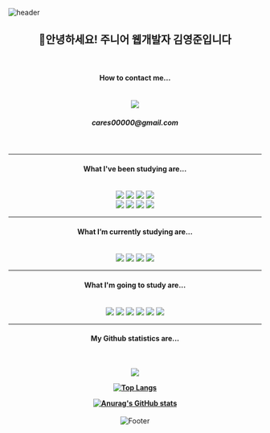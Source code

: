 ![header](https://capsule-render.vercel.app/api?type=Waving&color=timeAuto&height=190&section=header&text=Cares&nbsp;Github&fontSize=50)

<div align="center">
    <h2>🙌안녕하세요! 주니어 웹개발자 김영준입니다</h2> <br>
    <h4>How to contact me...</h4> <br>
    <a href="https://cares.notion.site/Profile-273b7a801550466b98d2cb9a2d1633b8"><img src="https://img.shields.io/badge/Notion-374344?style=flat-square&logo=Notion&logoColor=#000000"/></a>
    <br>
    <h5>cares00000@gmail.com</h5>
<div>

<br>
<hr>

<div align="center">
<h4>What I've been studying are...</h4>

<br>

<img src="https://img.shields.io/badge/Java-468aab?style=flat-square&logo=Java&logoColor=#007396"/>
<img src="https://img.shields.io/badge/Spring-556B2F?style=flat-square&logo=Spring&logoColor=#6DB33F"/>
<img src="https://img.shields.io/badge/MyBatis-b8bec1?style=flat-square&"/>
<img src="https://img.shields.io/badge/OracleDB-7e0000?style=flat-square&logo=Oracle&logoColor=#F80000"/>
<br>
<img src="https://img.shields.io/badge/HTML5-a91600?style=flat-square&logo=HTML5&logoColor=#E34F26"/>
<img src="https://img.shields.io/badge/CSS-5ba0e9?style=flat-square&logo=CSS3&logoColor=#1572B6"/>
<img src="https://img.shields.io/badge/JavaScript-8c7900?style=flat-square&logo=JavaScript&logoColor=#F7DF1E"/>
<img src="https://img.shields.io/badge/Bootstrap5-ab7fe6?style=flat-square&logo=Bootstrap&logoColor=#7952B3"/>


<br>
</div>

<hr>

<div align="center">
<h4>What I’m currently studying are...</h4>

<br>

<img src="https://img.shields.io/badge/Amazon AWS-232f3e?style=flat-square&logo=Amazon AWS&logoColor=#232F3E"/>
<img src="https://img.shields.io/badge/MySQL-9cf0ff?style=flat-square&logo=MySQL&logoColor=#4479A1"/>
<img src="https://img.shields.io/badge/jQuery-5597df?style=flat-square&logo=jQuery&logoColor=#0769AD"/>
<img src="https://img.shields.io/badge/Spring Boot-556B2F?style=flat-square&logo=Spring Boot&logoColor=#6DB33F"/>

<br>
</div>

<hr>

<div align="center">
<h4>What I'm going to study are...</h4>

<br>

<img src="https://img.shields.io/badge/JSON-676767?style=flat-square&logo=JSON&logoColor=#000000"/>
<img src="https://img.shields.io/badge/Hibernate-86949a?style=flat-square&logo=Hibernate&logoColor=#59666C"/>
<img src="https://img.shields.io/badge/Jenkins-520000?style=flat-square&logo=Jenkins&logoColor=#D24939"/>
<img src="https://img.shields.io/badge/Docker-c4ffff?style=flat-square&logo=Docker&logoColor=#2496ED"/>
<img src="https://img.shields.io/badge/Kubernetes-7ca4ff?style=flat-square&logo=Kubernetes&logoColor=#326CE5"/>
<img src="https://img.shields.io/badge/Querydsl-b2daff?style=flat-square"/>





<br>
</div>

<hr>
<div align="center">
<h4>My Github statistics are...<h4>

<br>

<a href="https://github.com/cares0"><img src="https://hits.seeyoufarm.com/api/count/incr/badge.svg?url=https%3A%2F%2Fgithub.com%2Fcares0&count_bg=%237F857A&title_bg=%23555555&icon=github.svg&icon_color=%23E7E7E7&title=GitHub&edge_flat=false"/></a>

[![Top Langs](https://github-readme-stats.vercel.app/api/top-langs/?username=cares0)](https://github.com/cares0/github-readme-stats)

[![Anurag's GitHub stats](https://github-readme-stats.vercel.app/api?username=cares0)](https://github.com/cares0/github-readme-stats)


</div>

![Footer](https://capsule-render.vercel.app/api?type=waving&color=timeAuto&height=80&section=footer)
